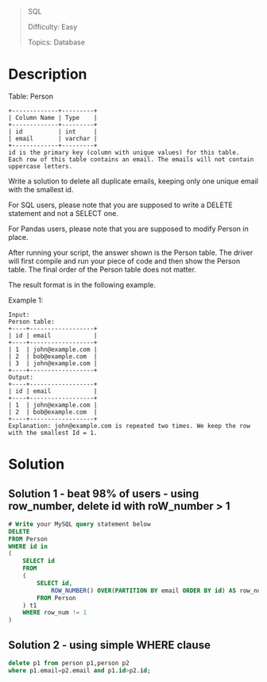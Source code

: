 > SQL
>
> Difficulty: Easy
>
> Topics: Database

# Description

Table: Person

```
+-------------+---------+
| Column Name | Type    |
+-------------+---------+
| id          | int     |
| email       | varchar |
+-------------+---------+
id is the primary key (column with unique values) for this table.
Each row of this table contains an email. The emails will not contain uppercase letters.
```

Write a solution to delete all duplicate emails, keeping only one unique email with the smallest id.

For SQL users, please note that you are supposed to write a DELETE statement and not a SELECT one.

For Pandas users, please note that you are supposed to modify Person in place.

After running your script, the answer shown is the Person table. The driver will first compile and run your piece of code and then show the Person table. The final order of the Person table does not matter.

The result format is in the following example.

Example 1:

```
Input:
Person table:
+----+------------------+
| id | email            |
+----+------------------+
| 1  | john@example.com |
| 2  | bob@example.com  |
| 3  | john@example.com |
+----+------------------+
Output:
+----+------------------+
| id | email            |
+----+------------------+
| 1  | john@example.com |
| 2  | bob@example.com  |
+----+------------------+
Explanation: john@example.com is repeated two times. We keep the row with the smallest Id = 1.
```

# Solution

## Solution 1 - beat 98% of users - using row_number, delete id with roW_number > 1

```SQL
# Write your MySQL query statement below
DELETE
FROM Person
WHERE id in
(
    SELECT id
    FROM
    (
        SELECT id,
            ROW_NUMBER() OVER(PARTITION BY email ORDER BY id) AS row_num
        FROM Person
    ) t1
    WHERE row_num != 1
)
```

## Solution 2 - using simple WHERE clause

```SQL
delete p1 from person p1,person p2
where p1.email=p2.email and p1.id>p2.id;
```
